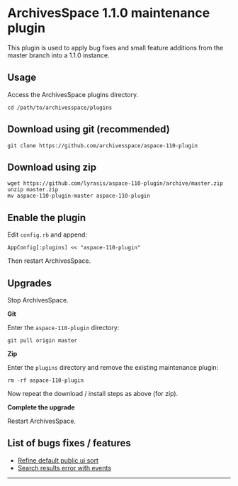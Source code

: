 ArchivesSpace 1.1.0 maintenance plugin
======================================

This plugin is used to apply bug fixes and small feature additions from the master branch into a 1.1.0 instance.

Usage
-----

Access the ArchivesSpace plugins directory.

```
cd /path/to/archivesspace/plugins
```

Download using git (recommended)
--------------------------------

```
git clone https://github.com/archivesspace/aspace-110-plugin
```

Download using zip
------------------

```
wget https://github.com/lyrasis/aspace-110-plugin/archive/master.zip
unzip master.zip
mv aspace-110-plugin-master aspace-110-plugin
```

Enable the plugin
-----------------

Edit `config.rb` and append:

```
AppConfig[:plugins] << "aspace-110-plugin"
```

Then restart ArchivesSpace.

Upgrades
--------

Stop ArchivesSpace.

**Git**

Enter the `aspace-110-plugin` directory:

```
git pull origin master
```

**Zip**

Enter the `plugins` directory and remove the existing maintenance plugin:

```
rm -rf aspace-110-plugin
```

Now repeat the download / install steps as above (for zip).

**Complete the upgrade**

Restart ArchivesSpace.

List of bugs fixes / features
-----------------------------

- [Refine default public ui sort](https://www.pivotaltracker.com/n/projects/386247/stories/81202652)
- [Search results error with events](https://www.pivotaltracker.com/n/projects/386247/stories/81687020)

---
